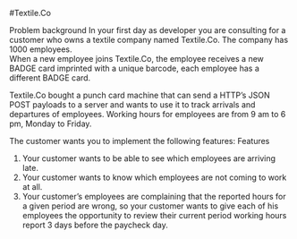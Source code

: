 #Textile.Co

Problem background 
In your first day as developer you are consulting for a customer who owns a textile company 
named Textile.Co. The company has 1000 employees.  
When a new employee joins Textile.Co, the employee receives a new BADGE card imprinted 
with a unique barcode, each employee has a different BADGE card. 
 
Textile.Co bought a punch card machine that can send a HTTP’s JSON POST payloads to a 
server and wants to use it to track arrivals and departures of employees. Working hours for 
employees are from 9 am to 6 pm, Monday to Friday. 
 
The customer wants you to implement the following features: 
Features 
1. Your customer wants to be able to see which employees are arriving late. 
2. Your customer wants to know which employees are not coming to work at all. 
3. Your customer’s employees are complaining that the reported hours for a given period 
are wrong, so your customer wants to give each of his employees the opportunity to 
review their current period working hours report 3 days before the paycheck day.
